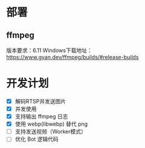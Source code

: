# 部署

## ffmpeg

版本要求：6.11
Windows下载地址：https://www.gyan.dev/ffmpeg/builds/#release-builds

# 开发计划

- [x] 解码RTSP并发送图片
- [x] 并发使用
- [x] 支持输出 ffmpeg 日志
- [x] 使用 webp(libwebp) 替代 png
- [ ] 支持发送视频（Worker模式）
- [ ] 优化 Bot 逻辑代码

